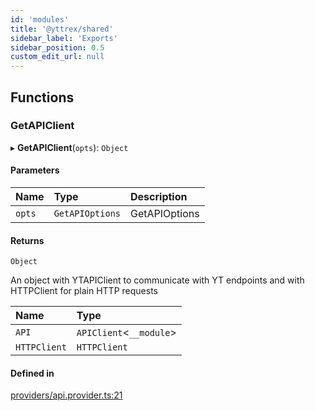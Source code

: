 ```yaml
---
id: 'modules'
title: '@yttrex/shared'
sidebar_label: 'Exports'
sidebar_position: 0.5
custom_edit_url: null
---
```


## Functions

### GetAPIClient

▸ **GetAPIClient**(`opts`): `Object`

#### Parameters

| Name   | Type            | Description   |
| :----- | :-------------- | :------------ |
| `opts` | `GetAPIOptions` | GetAPIOptions |

#### Returns

`Object`

An object with YTAPIClient to communicate with
YT endpoints and with HTTPClient for plain HTTP requests

| Name         | Type                     |
| :----------- | :----------------------- |
| `API`        | `APIClient`<`__module`\> |
| `HTTPClient` | `HTTPClient`             |

#### Defined in

[providers/api.provider.ts:21](https://github.com/tracking-exposed/trex/blob/ca350825/platforms/yttrex/shared/src/providers/api.provider.ts#L21)
